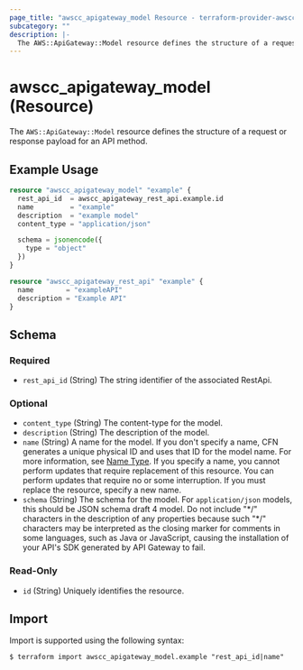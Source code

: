 ```yaml
---
page_title: "awscc_apigateway_model Resource - terraform-provider-awscc"
subcategory: ""
description: |-
  The AWS::ApiGateway::Model resource defines the structure of a request or response payload for an API method.
---
```


# awscc_apigateway_model (Resource)

The ``AWS::ApiGateway::Model`` resource defines the structure of a request or response payload for an API method.

## Example Usage

```terraform
resource "awscc_apigateway_model" "example" {
  rest_api_id  = awscc_apigateway_rest_api.example.id
  name         = "example"
  description  = "example model"
  content_type = "application/json"

  schema = jsonencode({
    type = "object"
  })
}

resource "awscc_apigateway_rest_api" "example" {
  name        = "exampleAPI"
  description = "Example API"
}
```

<!-- schema generated by tfplugindocs -->
## Schema

### Required

- `rest_api_id` (String) The string identifier of the associated RestApi.

### Optional

- `content_type` (String) The content-type for the model.
- `description` (String) The description of the model.
- `name` (String) A name for the model. If you don't specify a name, CFN generates a unique physical ID and uses that ID for the model name. For more information, see [Name Type](https://docs.aws.amazon.com/AWSCloudFormation/latest/UserGuide/aws-properties-name.html).
  If you specify a name, you cannot perform updates that require replacement of this resource. You can perform updates that require no or some interruption. If you must replace the resource, specify a new name.
- `schema` (String) The schema for the model. For ``application/json`` models, this should be JSON schema draft 4 model. Do not include "\*/" characters in the description of any properties because such "\*/" characters may be interpreted as the closing marker for comments in some languages, such as Java or JavaScript, causing the installation of your API's SDK generated by API Gateway to fail.

### Read-Only

- `id` (String) Uniquely identifies the resource.

## Import

Import is supported using the following syntax:

```shell
$ terraform import awscc_apigateway_model.example "rest_api_id|name"
```
